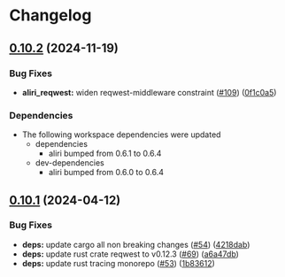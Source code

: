 # Changelog

## [0.10.2](https://github.com/neoeinstein/aliri/compare/aliri_oauth2-v0.10.1...aliri_oauth2-v0.10.2) (2024-11-19)


### Bug Fixes

* **aliri_reqwest:** widen reqwest-middleware constraint ([#109](https://github.com/neoeinstein/aliri/issues/109)) ([0f1c0a5](https://github.com/neoeinstein/aliri/commit/0f1c0a5afcc152bd07fd75e15765af89f94d99de))


### Dependencies

* The following workspace dependencies were updated
  * dependencies
    * aliri bumped from 0.6.1 to 0.6.4
  * dev-dependencies
    * aliri bumped from 0.6.0 to 0.6.4

## [0.10.1](https://github.com/neoeinstein/aliri/compare/aliri_oauth2-v0.10.0...aliri_oauth2-v0.10.1) (2024-04-12)


### Bug Fixes

* **deps:** update cargo all non breaking changes ([#54](https://github.com/neoeinstein/aliri/issues/54)) ([4218dab](https://github.com/neoeinstein/aliri/commit/4218dabe09f51daf699b1efbf317427ede063fe3))
* **deps:** update rust crate reqwest to v0.12.3 ([#69](https://github.com/neoeinstein/aliri/issues/69)) ([a6a47db](https://github.com/neoeinstein/aliri/commit/a6a47dbfa0cddf28153f969d0c5bd0cf7d09c316))
* **deps:** update rust tracing monorepo ([#53](https://github.com/neoeinstein/aliri/issues/53)) ([1b83612](https://github.com/neoeinstein/aliri/commit/1b83612dbcfc94afaeb6b9e52fbf26da45986822))
